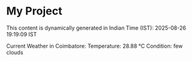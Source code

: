 # My Project

This content is dynamically generated in Indian Time (IST): 2025-08-26 19:19:09 IST


Current Weather in Coimbatore:
Temperature: 28.88 °C
Condition: few clouds
